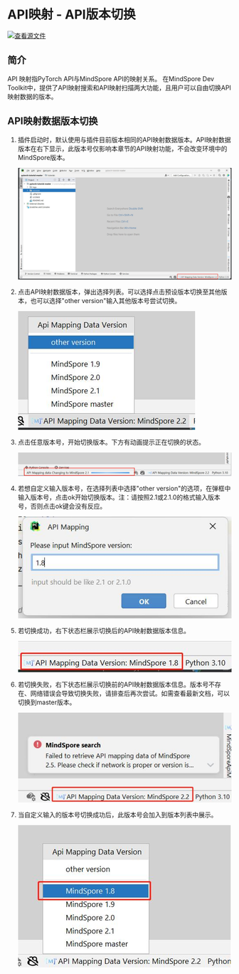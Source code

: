 # API映射 - API版本切换

[![查看源文件](https://mindspore-website.obs.cn-north-4.myhuaweicloud.com/website-images/master/resource/_static/logo_source.svg)](https://gitee.com/mindspore/docs/blob/master/docs/devtoolkit/docs/source_zh_cn/Pycharm_change_version.md)

## 简介

API 映射指PyTorch API与MindSpore API的映射关系。
在MindSpore Dev Toolkit中，提供了API映射搜索和API映射扫描两大功能，且用户可以自由切换API映射数据的版本。

## API映射数据版本切换

1. 插件启动时，默认使用与插件目前版本相同的API映射数据版本。API映射数据版本在右下显示，此版本号仅影响本章节的API映射功能，不会改变环境中的MindSpore版本。

   ![img](./images/clip_image137.jpg)

2. 点击API映射数据版本，弹出选择列表。可以选择点击预设版本切换至其他版本，也可以选择"other version"输入其他版本号尝试切换。

   ![img](./images/clip_image138.jpg)

3. 点击任意版本号，开始切换版本。下方有动画提示正在切换的状态。

   ![img](./images/clip_image139.jpg)

4. 若想自定义输入版本号，在选择列表中选择"other version"的选项，在弹框中输入版本号，点击ok开始切换版本。注：请按照2.1或2.1.0的格式输入版本号，否则点击ok键会没有反应。

   ![img](./images/clip_image140.jpg)

5. 若切换成功，右下状态栏展示切换后的API映射数据版本信息。

   ![img](./images/clip_image141.jpg)

6. 若切换失败，右下状态栏展示切换前的API映射数据版本信息。版本号不存在、网络错误会导致切换失败，请排查后再次尝试。如需查看最新文档，可以切换到master版本。

   ![img](./images/clip_image142.jpg)

7. 当自定义输入的版本号切换成功后，此版本号会加入到版本列表中展示。

   ![img](./images/clip_image143.jpg)

